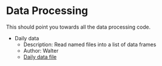 
# Data Processing

This should point you towards all the data processing code.

* Daily data
   * Description: Read named files into a list of data frames
   * Author: Walter
   * [Daily data file](/Walter/daily/read.data.R)


